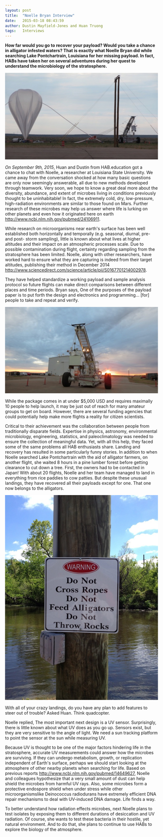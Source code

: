 ```yaml
---
layout: post
title:  "Noelle Bryan Interview"
date:   2015-03-18 08:43:59
author: Dustin Mayfield-Jones and Huan Truong
tags:	Interviews
---
```


**How far would you go to recover your payload? Would you take a chance in alligator infested waters? That is exactly what Noelle Bryan did while searching Lake Pontchartrain, Louisiana for her missing payload. In fact, HABs have taken her on several adventures during her quest to understand the microbiology of the stratosphere.**

![Image courtersy of Noelle Bryan](/images/noelle/IMG_2599r.jpg)

_On September 9th, 2015_, Huan and Dustin from HAB.education got a chance to chat with Noelle, a researcher at Louisiana State University. We came away from the conversation shocked at how many basic questions are only now seemingly answerable, all due to new methods developed through teamwork. Very soon, we hope to know a great deal more about the diversity, abundance, and extent of microbes living in conditions previously thought to be uninhabitable! In fact, the extremely cold, dry, low-pressure, high-radiation environments are similar to those found on Mars. Further research of these microbes may help us answer where life is lurking on other planets and even how it originated here on earth <http://www.ncbi.nlm.nih.gov/pubmed/24106911>.

While research on microorganisms near earth's surface has been well established both horizontally and temporally (e.g. seasonal, diurnal, pre- and post- storm sampling), little is known about what lives at higher altitudes and their impact on an atmospheric processes scale. Due to possible contamination during flight, certainty regarding sampling from the stratosphere has been limited. Noelle, along with other researchers, have worked hard to ensure what they are capturing is indeed from their target altitudes, publishing their method in December 2014 <http://www.sciencedirect.com/science/article/pii/S0167701214002978>.

They have helped standardize a working payload and sample analysis protocol so future flights can make direct comparisons between different places and time periods. Bryan says, One of the purposes of the payload paper is to put forth the design and electronics and programming... [for] people to take and repeat and verify.

![Great Payload](/images/noelle/IMG_2595r.jpg)

While the package comes in at under $5,000 USD and requires maximally 10 people to help launch, it may be just out of reach for many amateur groups to get on board. However, there are several funding agencies that could potentially help make more flights a reality for citizen scientists.

Critical to their achievement was the collaboration between people from traditionally disparate fields. Expertise in physics, astronomy, environmental microbiology, engineering, statistics, and paleoclimatology was needed to ensure the collection of meaningful data. Yet, with all this help, they faced some of the same problems all HAB enthusiasts share. Landing and recovery has resulted in some particularly funny stories. In addition to when Noelle searched Lake Pontchartrain with the aid of alligator farmers, on another flight, she waited 8 hours in a pine lumber forest before getting clearance to cut down a tree. First, the owners had to be contacted in Japan! With about 20 flights, Noelle and her team have managed to land in everything from rice paddies to cow patties. But despite these unusual landings, they have recovered all their payloads except for one. That one now belongs to the alligators.

![Alligators - Do not cross](/images/noelle/IMG_0443r.jpg)

With all of your crazy landings, do you have any plan to add features to steer out of trouble? Asked Huan. Think quadcopter.

Noelle replied, The most important next design is a UV sensor. Surprisingly, there is little known about what UV does as you go up. Sensors exist, but they are very sensitive to the angle of light. We need a sun tracking platform to point the sensor at the sun while measuring UV.

Because UV is thought to be one of the major factors hindering life in the stratosphere, accurate UV measurements could answer how the microbes are surviving. If they can undergo metabolism, growth, or replication independent of Earth's surface, perhaps we should start looking at the atmosphere of other nearby planets when searching for life. Based on previous reports <http://www.ncbi.nlm.nih.gov/pubmed/14649627>, Noelle and colleagues hypothesize that a very small amount of dust can help shield the microbes from harmful UV rays. Also, some microbes form a protective endospore shield when under stress while other microorganismslike Deinococcus radiodurans have extremely efficient DNA repair mechanisms to deal with UV-induced DNA damage. Life finds a way.

To better understand how radiation effects microbes, next Noelle plans to test isolates by exposing them to different durations of desiccation and UV radiation. Of course, she wants to test these bacteria in their hostile, yet natural environment. And to do that, she plans to continue to use HABs to explore the biology of the atmosphere.


